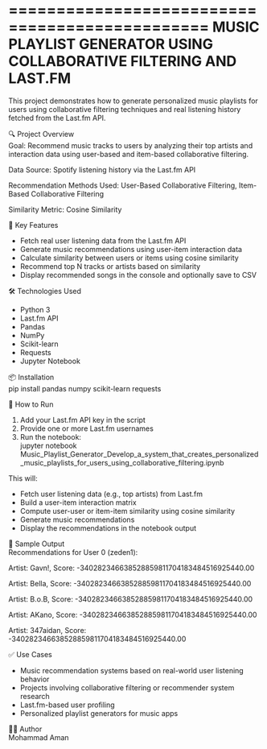 ===============================================
   MUSIC PLAYLIST GENERATOR USING COLLABORATIVE FILTERING AND LAST.FM
===============================================

This project demonstrates how to generate personalized music playlists for users using collaborative filtering techniques and real listening history fetched from the Last.fm API.

🔍 Project Overview  
Goal: Recommend music tracks to users by analyzing their top artists and interaction data using user-based and item-based collaborative filtering.  

Data Source: Spotify listening history via the Last.fm API  

Recommendation Methods Used: User-Based Collaborative Filtering, Item-Based Collaborative Filtering  

Similarity Metric: Cosine Similarity

🧠 Key Features  
- Fetch real user listening data from the Last.fm API  
- Generate music recommendations using user-item interaction data  
- Calculate similarity between users or items using cosine similarity  
- Recommend top N tracks or artists based on similarity  
- Display recommended songs in the console and optionally save to CSV

🛠️ Technologies Used  
- Python 3  
- Last.fm API  
- Pandas  
- NumPy  
- Scikit-learn  
- Requests  
- Jupyter Notebook

📦 Installation  
pip install pandas numpy scikit-learn requests

🚀 How to Run  
1. Add your Last.fm API key in the script  
2. Provide one or more Last.fm usernames  
3. Run the notebook:  
   jupyter notebook Music_Playlist_Generator_Develop_a_system_that_creates_personalized_music_playlists_for_users_using_collaborative_filtering.ipynb

This will:  
- Fetch user listening data (e.g., top artists) from Last.fm  
- Build a user-item interaction matrix  
- Compute user-user or item-item similarity using cosine similarity  
- Generate music recommendations  
- Display the recommendations in the notebook output

📄 Sample Output  
Recommendations for User 0 (zeden1):

Artist: Gavn!, Score: -340282346638528859811704183484516925440.00

Artist: Bella, Score: -340282346638528859811704183484516925440.00

Artist: B.o.B, Score: -340282346638528859811704183484516925440.00

Artist: AKano, Score: -340282346638528859811704183484516925440.00

Artist: 347aidan, Score: -340282346638528859811704183484516925440.00

✅ Use Cases  
- Music recommendation systems based on real-world user listening behavior  
- Projects involving collaborative filtering or recommender system research  
- Last.fm-based user profiling  
- Personalized playlist generators for music apps

🧑‍💻 Author  
Mohammad Aman  
